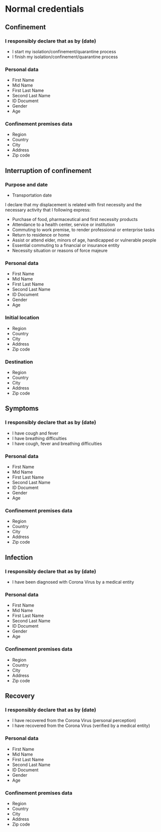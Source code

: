 # Normal credentials

## Confinement

### I responsibly declare that as by (date)
* I start my isolation/confinement/quarantine process
* I finish my isolation/confinement/quarantine process

### Personal data
* First Name
* Mid Name
* First Last Name
* Second Last Name
* ID Document
* Gender
* Age

### Confinement premises data
* Region
* Country
* City
* Address
* Zip code

## Interruption of confinement

### Purpose and date
* Transportation date

I declare that my displacement is related with first necessity and the necessary activity that I following express:

* Purchase of food, pharmaceutical and first necessity products 
* Attendance to a health center, service or institution 
* Commuting to work premise, to render professional or enterprise tasks 
* Return to residence or home 
* Assist or attend elder, minors of age, handicapped or vulnerable people 
* Essential commuting to a financial or insurance entity 
* Necessity situation or reasons of force majeure 

### Personal data
* First Name
* Mid Name
* First Last Name
* Second Last Name
* ID Document
* Gender
* Age

### Initial location
* Region
* Country
* City
* Address  
* Zip code

### Destination
* Region
* Country
* City
* Address  
* Zip code

## Symptoms

### I responsibly declare that as by (date)
* I have cough and fever
* I have breathing difficulties
* I have cough, fever and breathing difficulties

### Personal data
* First Name
* Mid Name
* First Last Name
* Second Last Name
* ID Document
* Gender
* Age

### Confinement premises data
* Region
* Country
* City
* Address
* Zip code

## Infection

### I responsibly declare that as by (date)
* I have been diagnosed with Corona Virus by a medical entity 

### Personal data
* First Name
* Mid Name
* First Last Name
* Second Last Name
* ID Document
* Gender
* Age

### Confinement premises data
* Region
* Country
* City
* Address
* Zip code

## Recovery

### I responsibly declare that as by (date)
* I have recovered from the Corona Virus (personal perception)
* I have recovered from the Corona Virus (verified by a medical entity)

### Personal data
* First Name
* Mid Name
* First Last Name
* Second Last Name
* ID Document
* Gender
* Age

### Confinement premises data
* Region
* Country
* City
* Address
* Zip code
